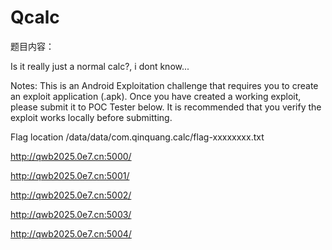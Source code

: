 # Qcalc

题目内容：

Is it really just a normal calc?, i dont know...

Notes: This is an Android Exploitation challenge that requires you to create an exploit application (.apk). Once you have created a working exploit, please submit it to POC Tester below. It is recommended that you verify the exploit works locally before submitting.

Flag location /data/data/com.qinquang.calc/flag-xxxxxxxx.txt

http://qwb2025.0e7.cn:5000/

http://qwb2025.0e7.cn:5001/

http://qwb2025.0e7.cn:5002/

http://qwb2025.0e7.cn:5003/

http://qwb2025.0e7.cn:5004/

